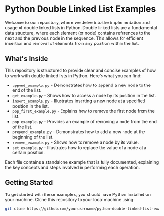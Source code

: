 # Python Double Linked List Examples

Welcome to our repository, where we delve into the implementation and usage of double linked lists in Python. Double linked lists are a fundamental data structure, where each element (or node) contains references to the next and the previous node in the sequence. This allows for efficient insertion and removal of elements from any position within the list.

## What's Inside

This repository is structured to provide clear and concise examples of how to work with double linked lists in Python. Here's what you can find:

- `append_example.py` - Demonstrates how to append a new node to the end of the list.
- `get_example.py` - Shows how to access a node by its position in the list.
- `insert_example.py` - Illustrates inserting a new node at a specified position in the list.
- `pop_first_example.py` - Explains how to remove the first node from the list.
- `pop_example.py` - Provides an example of removing a node from the end of the list.
- `prepend_example.py` - Demonstrates how to add a new node at the beginning of the list.
- `remove_example.py` - Shows how to remove a node by its value.
- `set_example.py` - Illustrates how to replace the value of a node at a certain position.

Each file contains a standalone example that is fully documented, explaining the key concepts and steps involved in performing each operation.

## Getting Started

To get started with these examples, you should have Python installed on your machine. Clone this repository to your local machine using:

```bash
git clone https://github.com/yourusername/python-double-linked-list-examples.git
